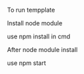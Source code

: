 To run tempplate 

Install node module 

use npm install in cmd

After node module install 

use npm start



 
